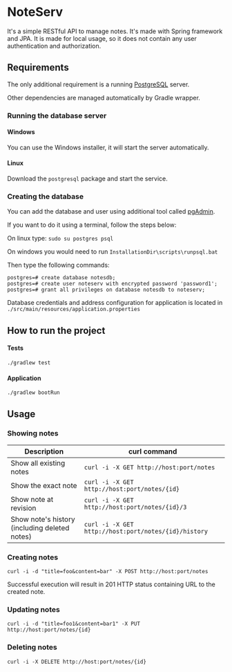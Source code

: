 # NoteServ
It's a simple RESTful API to manage notes. It's made with Spring framework and JPA. It is made for local usage, so it does not contain any user authentication and authorization. 

## Requirements
The only additional requirement is a running [PostgreSQL](https://www.postgresql.org/) server.

Other dependencies are managed automatically by Gradle wrapper.

### Running the database server

#### Windows
You can use the Windows installer, it will start the server automatically.

#### Linux
Download the `postgresql` package and start the service.

### Creating the database

You can add the database and user using additional tool called [pgAdmin](https://www.pgadmin.org/).

If you want to do it using a terminal, follow the steps below:

On linux type: `sudo su postgres psql`

On windows you would need to run `InstallationDir\scripts\runpsql.bat`

Then type the following commands:
```$bash
postgres=# create database notesdb;
postgres=# create user noteserv with encrypted password 'password1';
postgres=# grant all privileges on database notesdb to noteserv;
```

Database credentials and address configuration for application is located in `./src/main/resources/application.properties`

## How to run the project

#### Tests
`./gradlew test`

#### Application
`./gradlew bootRun`

## Usage

### Showing notes
|Description|curl command|
|---|---|
|Show all existing notes|`curl -i -X GET http://host:port/notes`|
|Show the exact note|`curl -i -X GET http://host:port/notes/{id}`|
|Show note at revision|`curl -i -X GET http://host:port/notes/{id}/3`|
|Show note's history (including deleted notes)|`curl -i -X GET http://host:port/notes/{id}/history`|

### Creating notes
`curl -i -d "title=foo&content=bar" -X POST http://host:port/notes`

Successful execution will result in 201 HTTP status containing URL to the created note.

### Updating notes
`curl -i -d "title=foo1&content=bar1" -X PUT http://host:port/notes/{id}`

### Deleting notes
`curl -i -X DELETE http://host:port/notes/{id}`